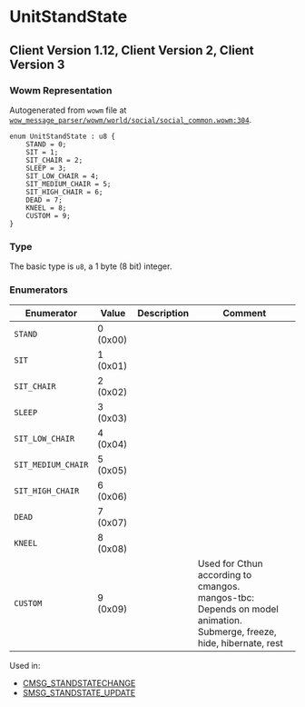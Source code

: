 # UnitStandState

## Client Version 1.12, Client Version 2, Client Version 3

### Wowm Representation

Autogenerated from `wowm` file at [`wow_message_parser/wowm/world/social/social_common.wowm:304`](https://github.com/gtker/wow_messages/tree/main/wow_message_parser/wowm/world/social/social_common.wowm#L304).

```rust,ignore
enum UnitStandState : u8 {
    STAND = 0;
    SIT = 1;
    SIT_CHAIR = 2;
    SLEEP = 3;
    SIT_LOW_CHAIR = 4;
    SIT_MEDIUM_CHAIR = 5;
    SIT_HIGH_CHAIR = 6;
    DEAD = 7;
    KNEEL = 8;
    CUSTOM = 9;
}
```
### Type
The basic type is `u8`, a 1 byte (8 bit) integer.
### Enumerators
| Enumerator | Value  | Description | Comment |
| --------- | -------- | ----------- | ------- |
| `STAND` | 0 (0x00) |  |  |
| `SIT` | 1 (0x01) |  |  |
| `SIT_CHAIR` | 2 (0x02) |  |  |
| `SLEEP` | 3 (0x03) |  |  |
| `SIT_LOW_CHAIR` | 4 (0x04) |  |  |
| `SIT_MEDIUM_CHAIR` | 5 (0x05) |  |  |
| `SIT_HIGH_CHAIR` | 6 (0x06) |  |  |
| `DEAD` | 7 (0x07) |  |  |
| `KNEEL` | 8 (0x08) |  |  |
| `CUSTOM` | 9 (0x09) |  | Used for Cthun according to cmangos.<br/>mangos-tbc: Depends on model animation. Submerge, freeze, hide, hibernate, rest |

Used in:
* [CMSG_STANDSTATECHANGE](cmsg_standstatechange.md)
* [SMSG_STANDSTATE_UPDATE](smsg_standstate_update.md)

